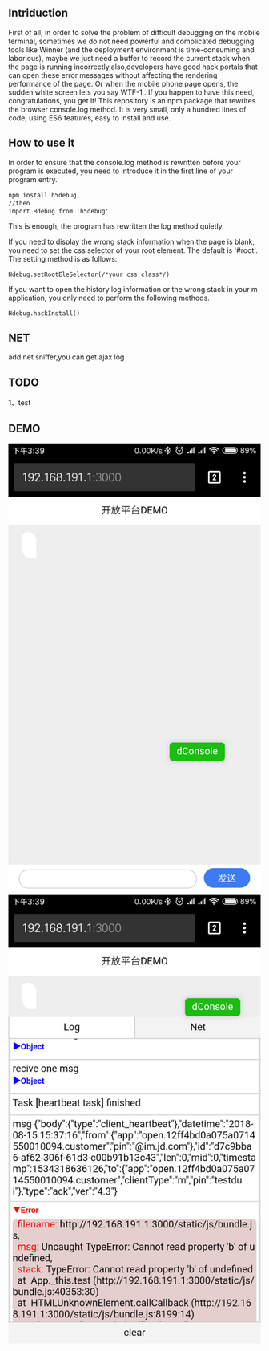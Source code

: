 ## Intriduction
   First of all, in order to solve the problem of difficult debugging on the mobile terminal, sometimes we do not need powerful and complicated debugging tools like Winner (and the deployment environment is time-consuming and laborious), maybe we just need a buffer to record the current stack when the page is running incorrectly,also,developers have good hack portals that can open these error messages without affecting the rendering performance of the page. Or when the mobile phone page opens, the sudden white screen lets you say WTF-1 .
  If you happen to have this need, congratulations, you get it!
This repository is an npm package that rewrites the browser console.log method. It is very small, only a hundred lines of code, using ES6 features, easy to install and use.
## How to use it
In order to ensure that the console.log method is rewritten before your program is executed, you need to introduce it in the first line of your program entry.
```
npm install h5debug
//then
import Hdebug from 'h5debug'
```
This is enough, the program has rewritten the log method quietly.

If you need to display the wrong stack information when the page is blank, you need to set the css selector of your root element. The default is '#root'. The setting method is as follows:
```
Hdebug.setRootEleSelector(/*your css class*/)
```
If you want to open the history log information or the wrong stack in your m application, you only need to perform the following methods.
```
Hdebug.hackInstall()
```
## NET
add net sniffer,you can get ajax log
## TODO
1、test

## DEMO
![eg1](https://raw.githubusercontent.com/whitemiaool/mconsole/master/doc/TimLine%E5%9B%BE%E7%89%8720180815155411.png)
![eg2](https://raw.githubusercontent.com/whitemiaool/mconsole/master/doc/TimLine%E5%9B%BE%E7%89%8720180815155508.png)